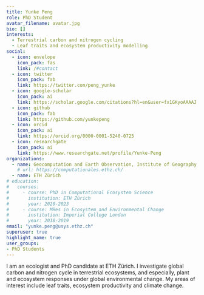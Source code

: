 ```yaml
---
title: Yunke Peng
role: PhD Student
avatar_filename: avatar.jpg
bio: []
interests:
  - Terrestrial carbon and nitrogen cycling
  - Leaf traits and ecosystem productivity modelling
social:
  - icon: envelope
    icon_pack: fas
    link: /#contact
  - icon: twitter
    icon_pack: fab
    link: https://twitter.com/peng_yunke
  - icon: google-scholar
    icon_pack: ai
    link: https://scholar.google.com/citations?hl=en&user=fx1GKyoAAAAJ
  - icon: github
    icon_pack: fab
    link: https://github.com/yunkepeng
  - icon: orcid
    icon_pack: ai
    link: https://orcid.org/0000-0001-5240-0725
  - icon: researchgate
    icon_pack: ai
    link: https://www.researchgate.net/profile/Yunke-Peng
organizations:
  - name: Geocomputation and Earth Observation, Institute of Geography, University of Bern
    # url: https://computationales.ethz.ch/
  - name: ETH Zürich
# education:
#   courses:
#     - course: PhD in Computational Ecosystem Science
#       institution: ETH Zürich 
#       year: 2020-2023
#     - course: MRes in Ecosystem and Environmental Change
#       institution: Imperial College London
#       year: 2018-2019
email: "yunke.peng@usys.ethz.ch"
superuser: true
highlight_name: true
user_groups:
- PhD Students
---
```


I am an ecologist and PhD candidate at ETH Zürich. I investigate global carbon and nitrogen cycle in terrestrial ecosystems, and especially, plant and ecosystem responses under global environmental change. My areas of interest include leaf traits, ecosystem productivity and climate change.



<!-- {{< icon name="download" pack="fas" >}} Download my {{< staticref "files/cv.pdf" "newtab" >}}CV{{< /staticref >}}. -->
